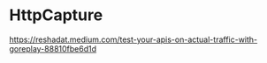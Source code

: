 # HttpCapture

https://reshadat.medium.com/test-your-apis-on-actual-traffic-with-goreplay-88810fbe6d1d
